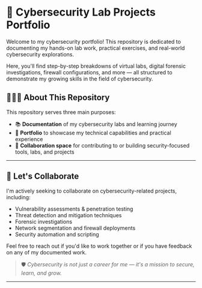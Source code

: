 
# 🔐 Cybersecurity Lab Projects Portfolio

Welcome to my cybersecurity portfolio! This repository is dedicated to documenting my hands-on lab work, practical exercises, and real-world cybersecurity explorations.

Here, you'll find step-by-step breakdowns of virtual labs, digital forensic investigations, firewall configurations, and more — all structured to demonstrate my growing skills in the field of cybersecurity.

## 👨🏽‍💻 About This Repository

This repository serves three main purposes:

- 📚 **Documentation** of my cybersecurity labs and learning journey  
- 💼 **Portfolio** to showcase my technical capabilities and practical experience  
- 🤝 **Collaboration space** for contributing to or building security-focused tools, labs, and projects  

---

## 🤝 Let's Collaborate

I'm actively seeking to collaborate on cybersecurity-related projects, including:

- Vulnerability assessments & penetration testing
- Threat detection and mitigation techniques
- Forensic investigations
- Network segmentation and firewall deployments
- Security automation and scripting

Feel free to reach out if you'd like to work together or if you have feedback on any of my documented work.

> 🛡️ *Cybersecurity is not just a career for me — it's a mission to secure, learn, and grow.*

---
